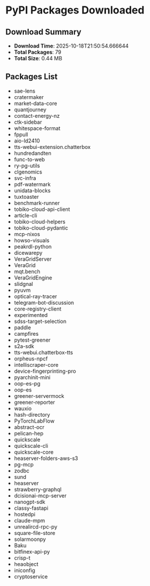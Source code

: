 # PyPI Packages Downloaded

## Download Summary
- **Download Time**: 2025-10-18T21:50:54.666644
- **Total Packages**: 79
- **Total Size**: 0.44 MB

## Packages List
- sae-lens
- cratermaker
- market-data-core
- quantjourney
- contact-energy-nz
- ctk-sidebar
- whitespace-format
- fppull
- aio-ld2410
- tts-webui-extension.chatterbox
- hundredandten
- func-to-web
- ry-pg-utils
- clgenomics
- svc-infra
- pdf-watermark
- unidata-blocks
- tuxtoaster
- benchmark-runner
- tobiko-cloud-api-client
- article-cli
- tobiko-cloud-helpers
- tobiko-cloud-pydantic
- mcp-nixos
- howso-visuals
- peakrdl-python
- dicewarepy
- VeraGridServer
- VeraGrid
- mqt.bench
- VeraGridEngine
- slidgnal
- pyuvm
- optical-ray-tracer
- telegram-bot-discussion
- core-registry-client
- experimented
- sdss-target-selection
- paddle
- campfires
- pytest-greener
- s2a-sdk
- tts-webui.chatterbox-tts
- orpheus-npcf
- intelliscraper-core
- device-fingerprinting-pro
- pyarchinit-mini
- oop-es-pg
- oop-es
- greener-servermock
- greener-reporter
- wauxio
- hash-directory
- PyTorchLabFlow
- abstract-ocr
- pelican-hep
- quickscale
- quickscale-cli
- quickscale-core
- heaserver-folders-aws-s3
- pg-mcp
- zodbc
- sund
- heaserver
- strawberry-graphql
- dcisionai-mcp-server
- nanogpt-sdk
- classy-fastapi
- hostedpi
- claude-mpm
- unrealircd-rpc-py
- square-file-store
- solarmoonpy
- Baku
- bitfinex-api-py
- crisp-t
- heaobject
- iniconfig
- cryptoservice
